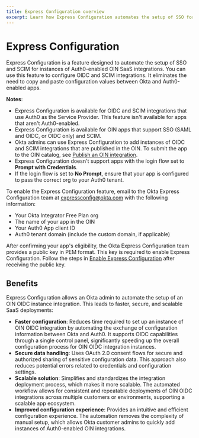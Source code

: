 ```yaml
---
title: Express Configuration overview
excerpt: Learn how Express Configuration automates the setup of SSO for Auth0-enabled OIDC integrations and SCIM integrations, its benefits, and guidance on enabling this feature.
---
```

<ApiLifecycle access="ie" />

# Express Configuration

Express Configuration is a feature designed to automate the setup of SSO and SCIM for instances of Auth0-enabled OIN SaaS integrations. You can use this feature to configure OIDC and SCIM integrations. It eliminates the need to copy and paste configuration values between Okta and Auth0-enabled apps.

**Notes**:

* Express Configuration is available for OIDC and SCIM integrations that use Auth0 as the Service Provider. This feature isn't available for apps that aren't Auth0-enabled.
* Express Configuration is available for OIN apps that support SSO (SAML and OIDC, or OIDC only) and SCIM.
* Okta admins can use Express Configuration to add instances of OIDC and SCIM integrations that are published in the OIN. To submit the app to the OIN catalog, see [Publish an OIN integration](https://developer.okta.com/docs/guides/submit-app-overview/).
* Express Configuration doesn't support apps with the login flow set to **Prompt with Credentials**.
* If the login flow is set to **No Prompt**, ensure that your app is configured to pass the correct org to your Auth0 tenant.

To enable the Express Configuration feature, email to the Okta Express Configuration team at [expressconfig@okta.com](mailto:expressconfig@okta.com) with the following information:

* Your Okta Integrator Free Plan org
* The name of your app in the OIN
* Your Auth0 App client ID
* Auth0 tenant domain (include the custom domain, if applicable)

After confirming your app's eligibility, the Okta Express Configuration team provides a public key in PEM format. This key is required to enable Express Configuration. Follow the steps in [Enable Express Configuration](/docs/guides/enable-express-configuration/main/) after receiving the public key.

## Benefits

Express Configuration allows an Okta admin to automate the setup of an OIN OIDC instance integration. This leads to faster, secure, and scalable SaaS deployments:

* **Faster configuration**: Reduces time required to set up an instance of OIN OIDC integration by automating the exchange of configuration information between Okta and Auth0. It supports OIDC capabilities through a single control panel, significantly speeding up the overall configuration process for OIN OIDC integration instances.
* **Secure data handling**: Uses OAuth 2.0 consent flows for secure and authorized sharing of sensitive configuration data. This approach also reduces potential errors related to credentials and configuration settings.
* **Scalable solution**: Simplifies and standardizes the integration deployment process, which makes it more scalable. The automated workflow allows for consistent and repeatable deployments of OIN OIDC integrations across multiple customers or environments, supporting a scalable app ecosystem.
* **Improved configuration experience**: Provides an intuitive and efficient configuration experience. The automation removes the complexity of manual setup, which allows Okta customer admins to quickly add instances of Auth0-enabled OIN integrations.
